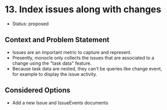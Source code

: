 # 13. Index issues along with changes

* Status: proposed

## Context and Problem Statement

* Issues are an important metric to capture and represent.
* Presently, monocle only collects the issues that are associated to a change using the "task data" feature.
* Because task data are nested, they can't be queries like change event, for example to display the issue activity.

## Considered Options

* Add a new Issue and IssueEvents documents
